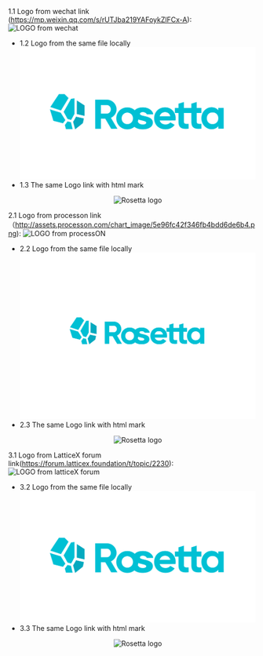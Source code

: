 1.1 Logo from wechat link (https://mp.weixin.qq.com/s/rUTJba219YAFoykZlFCx-A):
![LOGO from wechat](https://mmbiz.qpic.cn/mmbiz_png/dV0Pt26LydDKo3HFIeH8afhT8XCmZibWhmj4vuVyuyGQrb0U4vIicibd5xjQKPOib7ibhFRWia9mdbz8uyricY9ZbDgXg/640)
  - 1.2 Logo from the same file locally 
  ![LOGO frm wechat](figs/logo_wechat.png)
  - 1.3 The same Logo link with html mark
    <p align="center"><img width="50%" src=https://mmbiz.qpic.cn/mmbiz_png/dV0Pt26LydDKo3HFIeH8afhT8XCmZibWhmj4vuVyuyGQrb0U4vIicibd5xjQKPOib7ibhFRWia9mdbz8uyricY9ZbDgXg/640 alt="Rosetta logo" /></p>
 
2.1 Logo from processon link（http://assets.processon.com/chart_image/5e96fc42f346fb4bdd6de6b4.png):
  ![LOGO from processON](http://assets.processon.com/chart_image/5e96fc42f346fb4bdd6de6b4.png)
  - 2.2 Logo from the same file locally
  ![LOGO from processON](figs/logo_processon.png)
  - 2.3 The same Logo link with html mark
    <p align="center"><img width="50%" src=http://assets.processon.com/chart_image/5e96fc42f346fb4bdd6de6b4.png alt="Rosetta logo" /></p>
    
3.1 Logo from LatticeX forum link(https://forum.latticex.foundation/t/topic/2230):
  ![LOGO from latticeX forum](https://forum.latticex.foundation/uploads/default/original/2X/1/10c9e7fcf968be3feb757df104b244974c92f68f.png)
  - 3.2 Logo from the same file locally
  ![LOGO from latticeX forum](figs/logo_forum.png)
  - 3.3 The same Logo link with html mark
     <p align="center"><img width="50%" src=https://forum.latticex.foundation/uploads/default/original/2X/1/10c9e7fcf968be3feb757df104b244974c92f68f.png alt="Rosetta logo" /></p>
